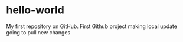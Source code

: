 # hello-world
My first repository on GitHub.
First Github project
making local update
going to pull new changes

